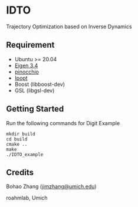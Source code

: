# IDTO
Trajectory Optimization based on Inverse Dynamics

## Requirement
- Ubuntu >= 20.04
- [Eigen 3.4](https://eigen.tuxfamily.org/index.php?title=3.4)
- [pinocchio](https://stack-of-tasks.github.io/pinocchio/download.html)
- [Ipopt](https://coin-or.github.io/Ipopt/INSTALL.html)
- Boost (libboost-dev)
- GSL (libgsl-dev)

## Getting Started
Run the following commands for Digit Example
```
mkdir build
cd build
cmake ..
make
./IDTO_example
```

## Credits
Bohao Zhang (jimzhang@umich.edu)

roahmlab, Umich
